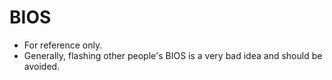 # BIOS
* For reference only.
* Generally, flashing other people's BIOS is a very bad idea and should be avoided.
